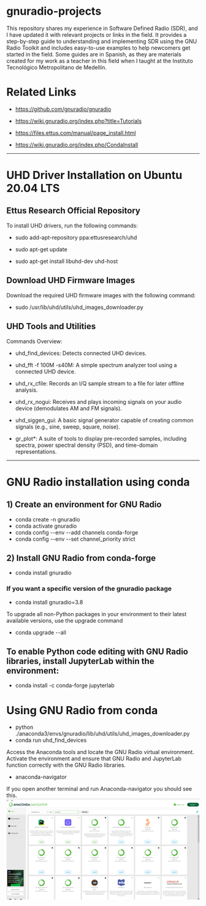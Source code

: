 # gnuradio-projects
This repository shares my experience in Software Defined Radio (SDR), and I have updated it with relevant projects or links in the field. It provides a step-by-step guide to understanding and implementing SDR using the GNU Radio Toolkit and includes easy-to-use examples to help newcomers get started in the field. Some guides are in Spanish, as they are materials created for my work as a teacher in this field when I taught at the  Instituto Tecnológico Metropolitano de Medellín.

# Related Links
- https://github.com/gnuradio/gnuradio

- https://wiki.gnuradio.org/index.php?title=Tutorials

- https://files.ettus.com/manual/page_install.html

- https://wiki.gnuradio.org/index.php/CondaInstall
-----------------------------------------------------
# UHD Driver Installation on Ubuntu 20.04 LTS
## Ettus Research Official Repository

To install UHD drivers, run the following commands:

- sudo add-apt-repository ppa:ettusresearch/uhd
  
- sudo apt-get update
  
- sudo apt-get install libuhd-dev uhd-host

## Download UHD Firmware Images
Download the required UHD firmware images with the following command:
- sudo /usr/lib/uhd/utils/uhd_images_downloader.py

## UHD Tools and Utilities
Commands Overview:

- uhd_find_devices: Detects connected UHD devices.
  
- uhd_fft -f 100M -s40M: A simple spectrum analyzer tool using a connected UHD device.
  
- uhd_rx_cfile: Records an I/Q sample stream to a file for later offline analysis.
  
- uhd_rx_nogui: Receives and plays incoming signals on your audio device (demodulates AM and FM signals).
  
- uhd_siggen_gui: A basic signal generator capable of creating common signals (e.g., sine, sweep, square, noise).
  
- gr_plot*: A suite of tools to display pre-recorded samples, including spectra, power spectral density (PSD), and time-domain representations.
  
-------------------------------------------------------------

# GNU Radio installation using conda
## 1) Create an environment for GNU Radio
- conda create -n gnuradio
- conda activate gnuradio
- conda config --env --add channels conda-forge
- conda config --env --set channel_priority strict

## 2) Install GNU Radio from conda-forge
- conda install gnuradio
  
### If you want a specific version of the gnuradio package
- conda install gnuradio=3.8

To upgrade all non-Python packages in your environment to their latest available versions, use the upgrade command
- conda upgrade --all
  
## To enable Python code editing with GNU Radio libraries, install JupyterLab within the environment:  
- conda install -c conda-forge jupyterlab

# Using GNU Radio from conda
- python ./anaconda3/envs/gnuradio/lib/uhd/utils/uhd_images_downloader.py
- conda run uhd_find_devices
  
Access the Anaconda tools and locate the GNU Radio virtual environment. Activate the environment and ensure that GNU Radio and JupyterLab function correctly with the GNU Radio libraries.  
- anaconda-navigator
  
If you open another terminal and run Anaconda-navigator you should see this.
![Anaconda with gnuradio](https://github.com/DGoezSanchez/gnuradio-projects/blob/main/Figures/anaconda_gnuradio.png)
